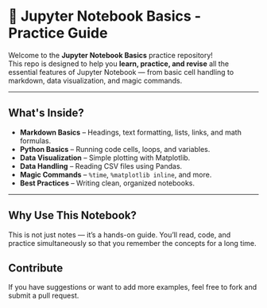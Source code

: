 # 📒 Jupyter Notebook Basics - Practice Guide

Welcome to the **Jupyter Notebook Basics** practice repository!  
This repo is designed to help you **learn, practice, and revise** all the essential features of Jupyter Notebook — from basic cell handling to markdown, data visualization, and magic commands.

---

##  What's Inside?
- **Markdown Basics** – Headings, text formatting, lists, links, and math formulas.
- **Python Basics** – Running code cells, loops, and variables.
- **Data Visualization** – Simple plotting with Matplotlib.
- **Data Handling** – Reading CSV files using Pandas.
- **Magic Commands** – `%time`, `%matplotlib inline`, and more.
- **Best Practices** – Writing clean, organized notebooks.

---
##  Why Use This Notebook?

This is not just notes — it’s a hands-on guide.
You’ll read, code, and practice simultaneously so that you remember the concepts for a long time.

##  Contribute

If you have suggestions or want to add more examples, feel free to fork and submit a pull request.
